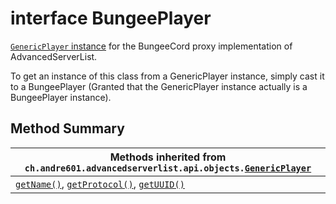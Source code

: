# <span class="api-type__primitive">interface</span> BungeePlayer

[`GenericPlayer` instance](../../api/objects/genericplayer.md) for the BungeeCord proxy implementation of AdvancedServerList.

To get an instance of this class from a GenericPlayer instance, simply cast it to a BungeePlayer (Granted that the GenericPlayer instance actually is a BungeePlayer instance).

## Method Summary

| Methods inherited from `ch.andre601.advancedserverlist.api.objects.`[`GenericPlayer`](../../api/objects/genericplayer.md) |
|---------------------------------------------------------------------------------------------------------------------------|
| [`getName()`](../../api/objects/genericplayer.md#getname()), [`getProtocol()`](../../api/objects/genericplayer.md#getprotocol()), [`getUUID()`](../../api/objects/genericplayer.md#getuuid()) |